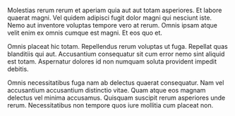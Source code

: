 Molestias rerum rerum et aperiam quia aut aut totam asperiores. Et labore quaerat magni. Vel quidem adipisci fugit dolor magni qui nesciunt iste. Nemo aut inventore voluptas tempore vero at rerum. Omnis ipsam atque velit enim ex omnis cumque est magni. Et eos quo et.
 Omnis placeat hic totam. Repellendus rerum voluptas ut fuga. Repellat quas blanditiis qui aut. Accusantium consequatur sit cum error nemo sint aliquid est totam. Aspernatur dolores id non numquam soluta provident impedit debitis.
 Omnis necessitatibus fuga nam ab delectus quaerat consequatur. Nam vel accusantium accusantium distinctio vitae. Quam atque eos magnam delectus vel minima accusamus. Quisquam suscipit rerum asperiores unde rerum. Necessitatibus non tempore quos iure mollitia cum placeat non.